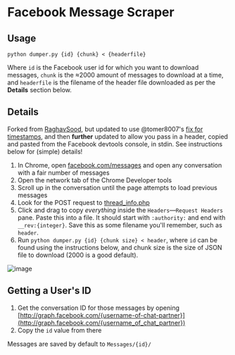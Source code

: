 Facebook Message Scraper
========================

## Usage
```
python dumper.py {id} {chunk} < {headerfile}
```

Where `id` is the Facebook user id for which you want to download messages, `chunk` is the ≈2000 amount of messages to download at a time, and `headerfile` is the filename of the header file downloaded as per the **Details** section below.

## Details
Forked from [RaghavSood](https://github.com/RaghavSood/FBMessageScraper), but updated to use @tomer8007's [fix for timestamps](https://github.com/RaghavSood/FBMessageScraper/issues/3#issuecomment-168302782), and then **further** updated to allow you pass in a header, copied and pasted from the Facebook devtools console, in stdin. See instructions below for (simple) details!

1. In Chrome, open [facebook.com/messages](https://www.facebook.com/messages/) and open any conversation with a fair number of messages
2. Open the network tab of the Chrome Developer tools
3. Scroll up in the conversation until the page attempts to load previous messages
4. Look for the POST request to [thread\_info.php](https://www.facebook.com/ajax/mercury/thread_info.php)
5. Click and drag to copy *everything* inside the `Headers`—`Request Headers` pane. Paste this into a file. It should start with `:authority:` and end with `__rev:{integer}`. Save this as some filename you'll remember, such as `header`.
6. Run `python dumper.py {id} {chunk size} < header`, where `id` can be found using the instructions below, and chunk size is the size of JSON file to download (2000 is a good default).

![image](https://cloud.githubusercontent.com/assets/693511/16968876/74d3cab4-4ddf-11e6-9b97-fb6827bcc6ee.png)


## Getting a User's ID

1. Get the conversation ID for those messages by opening [http://graph.facebook.com/{username-of-chat-partner}](http://graph.facebook.com/{username_of_chat_partner})
2. Copy the `id` value from there

Messages are saved by default to `Messages/{id}/`
